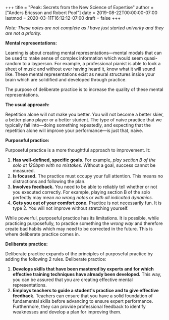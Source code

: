 +++
title = "Peak: Secrets from the New Science of Expertise"
author = ["Anders Ericsson and Robert Pool"]
date = 2019-08-22T00:00:00-07:00
lastmod = 2020-03-11T16:12:12-07:00
draft = false
+++

_Note: These notes are not complete as I have just started univerity and they are not a priority._

**Mental representations:**

Learning is about creating mental representations—mental modals that can be used to make sense of complex information which would seem quasi-random to a layperson. For example, a professional pianist is able to look a sheet of music and without ever having heard it, know what it will sound like. These mental representations exist as neural structures inside your brain which are solidified and developed through practice.

The purpose of deliberate practice is to increase the quality of these mental representations.

**The usual approach:**

Repetition alone will not make you better. You will not become a better skier, a better piano player or a better student. The type of naive practice that we typically fall into—doing something repeatedly, and expecting that the repetition alone will improve your performance—is just that, naive.

**Purposeful practice:**

Purposeful practice is a more thoughtful approach to improvement. It:

1.  **Has well-defined, specific goals.** For example, _play section B of the solo at 120bpm with no  mistakes._ Without a goal, success cannot be measured.
2.  **Is focused.** The practice must occupy your full attention. This means no distractions and following the plan.
3.  **Involves feedback.** You need to be able to reliably tell whether or not you executed correctly. For example, playing section B of the solo perfectly may mean _no wrong notes_ or _with all indicated dynamics_.
4.  **Gets you out of your comfort zone.** Practice is not necessarily fun. It is type 2. You will not improve without stretching yourself.

While powerful, purposeful practice has its limitations. It is possible, while practicing purposefully, to practice something the _wrong way_ and therefore create bad habits which may need to be corrected in the future. This is where deliberate practice comes in.

**Deliberate practice:**

Deliberate practice expands of the principles of purposeful practice by adding the following 2 rules. Deliberate practice:

1.  **Develops skills that have been mastered by experts and for which effective training techniques have already been developed.** This way, you can be assured that you are creating effective mental representations.
2.  **Employs teachers to guide a student's practice and to give effective feedback.** Teachers can ensure that you have a solid foundation of fundamental skills before advancing to ensure expert performance. Furthermore, they can provide professional feedback to identify weaknesses and develop a plan for improving them.
